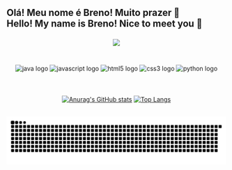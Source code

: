 <h2 align="left">Olá! Meu nome é Breno! Muito prazer 👋<br>Hello! My name is Breno! Nice to meet you 👋</h2>

###

<div align="center">
  <img height="150" src="https://media.tenor.com/getgZf-P-I8AAAAi/luffy-one-piece.gif"  />
</div>

###

<br clear="both">

<div align="center">
  <img src="https://img.shields.io/badge/Java-ED8B00?style=for-the-badge&logo=openjdk&logoColor=black" height="30" alt="java logo"/>

  <img src="https://img.shields.io/badge/JavaScript-F7DF1E?logo=javascript&logoColor=black&style=for-the-badge" height="30" alt="javascript logo"  />

  <img src="https://img.shields.io/badge/HTML5-E34F26?logo=html5&logoColor=white&style=for-the-badge" height="30" alt="html5 logo"  />

  <img src="https://img.shields.io/badge/CSS3-1572B6?logo=css3&logoColor=white&style=for-the-badge" height="30" alt="css3 logo"  />

  <img src="https://img.shields.io/badge/Python-3776AB?logo=python&logoColor=white&style=for-the-badge" height="30" alt="python logo"  />
</div>

###

<br clear="both">
<div align="center">

  [![Anurag's GitHub stats](https://github-readme-stats.vercel.app/api?username=brenokas&show_icons=true&theme=gruvbox&hide_border=true&locale=en)](https://github.com/anuraghazra/github-readme-stats)
  [![Top Langs](https://github-readme-stats.vercel.app/api/top-langs/?username=brenokas&theme=gruvbox&hide_border=true&locale=en&hide_title=true&layout=compact&card_width=320px)](https://github.com/anuraghazra/github-readme-stats)

</div>

<br clear="both">

<img src="https://raw.githubusercontent.com/brenokas/brenokas/output/snake.svg" alt="Snake animation" />
